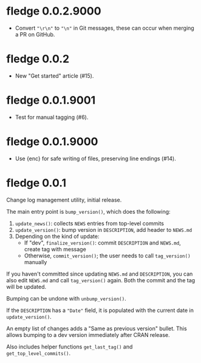 # fledge 0.0.2.9000

- Convert `"\r\n"` to `"\n"` in Git messages, these can occur when merging a PR on GitHub.


# fledge 0.0.2

- New "Get started" article (#15).


# fledge 0.0.1.9001

- Test for manual tagging (#6).


# fledge 0.0.1.9000

- Use {enc} for safe writing of files, preserving line endings (#14).


# fledge 0.0.1

Change log management utility, initial release.

The main entry point is `bump_version()`, which does the following:

1.  `update_news()`: collects `NEWS` entries from top-level commits
2.  `update_version()`: bump version in `DESCRIPTION`, add header to `NEWS.md`
3.  Depending on the kind of update:
    - If "dev", `finalize_version()`: commit `DESCRIPTION` and `NEWS.md`, create tag with message
    - Otherwise, `commit_version()`; the user needs to call `tag_version()` manually

If you haven't committed since updating `NEWS.md` and `DESCRIPTION`, you can also edit `NEWS.md` and call `tag_version()` again.
Both the commit and the tag will be updated.

Bumping can be undone with `unbump_version()`.

If the `DESCRIPTION` has a `"Date"` field, it is populated with the current date in `update_version()`.

An empty list of changes adds a "Same as previous version" bullet.
This allows bumping to a dev version immediately after CRAN release.

Also includes helper functions `get_last_tag()` and `get_top_level_commits()`.
